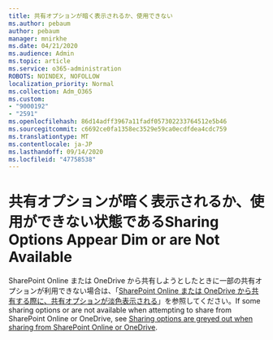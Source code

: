 ```yaml
---
title: 共有オプションが暗く表示されるか、使用できない
ms.author: pebaum
author: pebaum
manager: mnirkhe
ms.date: 04/21/2020
ms.audience: Admin
ms.topic: article
ms.service: o365-administration
ROBOTS: NOINDEX, NOFOLLOW
localization_priority: Normal
ms.collection: Adm_O365
ms.custom:
- "9000192"
- "2591"
ms.openlocfilehash: 86d14adff3967a11fadf057302233764512e5b46
ms.sourcegitcommit: c6692ce0fa1358ec3529e59ca0ecdfdea4cdc759
ms.translationtype: MT
ms.contentlocale: ja-JP
ms.lasthandoff: 09/14/2020
ms.locfileid: "47758538"
---
```

# <a name="sharing-options-appear-dim-or-are-not-available"></a><span data-ttu-id="012b4-102">共有オプションが暗く表示されるか、使用ができない状態である</span><span class="sxs-lookup"><span data-stu-id="012b4-102">Sharing Options Appear Dim or are Not Available</span></span>

<span data-ttu-id="012b4-103">SharePoint Online または OneDrive から共有しようとしたときに一部の共有オプションが利用できない場合は、「[SharePoint Online または OneDrive から共有する際に、共有オプションが淡色表示される](https://docs.microsoft.com/sharepoint/support/administration/sharing-options-grayed-out-when-sharing-from-sharepoint-online-or-onedrive)」を参照してください。</span><span class="sxs-lookup"><span data-stu-id="012b4-103">If some sharing options or are not available when attempting to share from SharePoint Online or OneDrive, see [Sharing options are greyed out when sharing from SharePoint Online or OneDrive](https://docs.microsoft.com/sharepoint/support/administration/sharing-options-grayed-out-when-sharing-from-sharepoint-online-or-onedrive).</span></span>